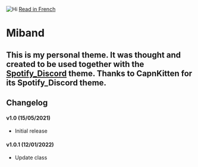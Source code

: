 ![Hi](https://i.imgur.com/J5Oiatj.gif)
[Read in French](https://github.com/LEMIBANDDEXARI/lemibanddexari.github.io/tree/main/BetterDiscord/Miband/READMEfr.md)
# Miband
This is my personal theme. It was thought and created to be used together with the [Spotify_Discord](https://betterdiscord.app/theme/Spotify%20Discord) theme.
Thanks to CapnKitten for its Spotify_Discord theme.
---
## Changelog

#### v1.0 (15/05/2021)
* Initial release

#### v1.0.1 (12/01/2022)
* Update class
